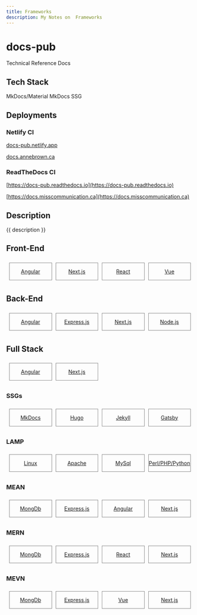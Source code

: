 ```yaml
---
title: Frameworks
description: My Notes on  Frameworks
---
```


# docs-pub

Technical Reference Docs

## Tech Stack

MkDocs/Material MkDocs SSG

## Deployments

### Netlify CI

[docs-pub.netlify.app](https://docs-pub.netlify.app)

[docs.annebrown.ca](https://docs.annebrown.ca)

### ReadTheDocs CI

[https://docs-pub.readthedocs.io](https://docs-pub.readthedocs.io)

[https://docs.misscommunication.ca](https://docs.misscommunication.ca)




## Description

{{ description }}

<style>
.outter-container {
  padding: 0.5rem;
  display: grid;
  grid-template-columns: 1fr 1fr 1fr 1fr; /* Fractional  */
  gap: 10px;
    /* column-gap: 10px; 
    row-gap: 20px; */
}

.item-00 {
  text-align: center;
  border: 0.25px solid gray;
}
</style>

## Front-End

<div class="outter-container">
    <div class="item-00"><a href="angular/"><p>Angular</p></a></div>
    <div class="item-00"><a href="next/"><p>Next.js</p></a></div>
    <div class="item-00"><a href="react/"><p>React</p></a></div>
    <div class="item-00"><a href="https://vuejs.org"><p>Vue</p></a></div>
</div>

## Back-End
<div class="outter-container">
    <div class="item-00"><a href="angular/"><p>Angular</p></a></div>
    <div class="item-00"><a href="http://expressjs.com"><p>Express.js</p></a></div>
    <div class="item-00"><a href="next/"><p>Next.js</p></a></div>
    <div class="item-00"><a href="node/"><p>Node.js</p></a></div>
</div>

## Full Stack

<div class="outter-container">
    <div class="item-00"><a href="angular/"><p>Angular</p></a></div>
    <div class="item-00"><a href="next/"><p>Next.js</p></a></div>
</div>

### SSGs

<div class="outter-container">
    <div class="item-00"><a href="mkdocs/"><p>MkDocs</p></a></div>
    <div class="item-00"><a href="hugo/"><p>Hugo</p></a></div>
    <div class="item-00"><a href="https://jekyllrb.com/"><p>Jekyll</p></a></div>
    <div class="item-00"><a href="https://www.gatsbyjs.com/"><p>Gatsby</p></a></div>   
</div>

### LAMP

<div class="outter-container">
    <div class="item-00"><a href="https://www.linux.org"><p>Linux</p></a></div>
    <div class="item-00"><a href="https://apache.org"><p>Apache</p></a></div>
    <div class="item-00"><a href="https://www.mysql.com"><p>MySql</p></a></div>
    <div class="item-00"><a href="/tech/languages/"><p>Perl/PHP/Python</p></a></div>   
</div>

### MEAN

<div class="outter-container">
    <div class="item-00"><a href="https://mongodb.com"><p>MongDb</p></a></div>
    <div class="item-00"><a href="http://expressjs.com"><p>Express.js</p></a></div>
    <div class="item-00"><a href="angular/"><p>Angular</p></a></div>
    <div class="item-00"><a href="next/"><p>Next.js</p></a></div> 
</div>

### MERN

<div class="outter-container">
    <div class="item-00"><a href="https://mongodb.com"><p>MongDb</p></a></div>
    <div class="item-00"><a href="http://expressjs.com"><p>Express.js</p></a></div>
    <div class="item-00"><a href="react/"><p>React</p></a></div>
    <div class="item-00"><a href="next/"><p>Next.js</p></a></div> 
</div>

### MEVN

<div class="outter-container">
    <div class="item-00"><a href="https://mongodb.com"><p>MongDb</p></a></div>
    <div class="item-00"><a href="http://expressjs.com"><p>Express.js</p></a></div>
    <div class="item-00"><a href="https://vuejs.org"><p>Vue</p></a></div>
    <div class="item-00"><a href="next/"><p>Next.js</p></a></div> 
</div>
